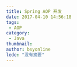 ```yaml
---
title: Spring AOP 开发
date: 2017-04-10 14:56:18
tags:
 - AOP
category: 
 - Java
thumbnail: 
author: bsyonline
lede: "没有摘要"
---
```

